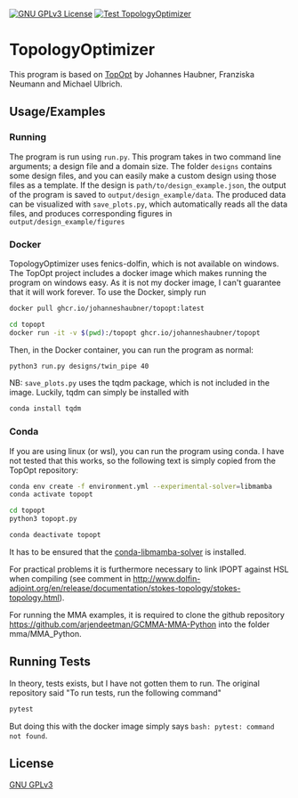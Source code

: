 [![GNU GPLv3 License](https://img.shields.io/github/license/Emilinya/TopologyOptimizer)](https://choosealicense.com/licenses/gpl-3.0/)
[![Test TopologyOptimizer](https://github.com/Emilinya/TopologyOptimizer/actions/workflows/test-TopOpt.yml/badge.svg?style=plastic)](https://github.com/Emilinya/TopologyOptimizer/actions/workflows/test-TopOpt.yml)

# TopologyOptimizer 

This program is based on [TopOpt](https://github.com/JohannesHaubner/TopOpt) by Johannes Haubner, Franziska Neumann and Michael Ulbrich. 

## Usage/Examples

### Running
The program is run using `run.py`. This program takes in two command line arguments; a design file and a domain size. The folder `designs` contains some design files, and you can easily make a custom design using those files as a template. If the design is `path/to/design_example.json`, the output of the program is saved to `output/design_example/data`. The produced data can be visualized with `save_plots.py`, which automatically reads all the data files, and produces corresponding figures in `output/design_example/figures`

### Docker
TopologyOptimizer uses fenics-dolfin, which is not available on windows. The TopOpt project includes a
docker image which makes running the program on windows easy. As it is not my docker image, I can't
guarantee that it will work forever. To use the Docker, simply run

```bash
docker pull ghcr.io/johanneshaubner/topopt:latest

cd topopt
docker run -it -v $(pwd):/topopt ghcr.io/johanneshaubner/topopt
```

Then, in the Docker container, you can run the program as normal:
```bash
python3 run.py designs/twin_pipe 40
```

NB: `save_plots.py` uses the tqdm package, which is not included in the image. Luckily, tqdm
can simply be installed with  
```bash
conda install tqdm
```

### Conda
If you are using linux (or wsl), you can run the program using conda. I have not
tested that this works, so the following text is simply copied from the TopOpt repository:

```bash
conda env create -f environment.yml --experimental-solver=libmamba
conda activate topopt

cd topopt
python3 topopt.py

conda deactivate topopt
```

It has to be ensured that the [conda-libmamba-solver](https://github.com/conda-incubator/conda-libmamba-solver) is installed.

For practical problems it is furthermore necessary to link IPOPT against HSL when compiling (see comment in http://www.dolfin-adjoint.org/en/release/documentation/stokes-topology/stokes-topology.html).

For running the MMA examples, it is required to clone the github repository https://github.com/arjendeetman/GCMMA-MMA-Python into the folder mma/MMA_Python.

## Running Tests
In theory, tests exists, but I have not gotten them to run. The original repository said
"To run tests, run the following command"

```bash
pytest
```

But doing this with the docker image simply says `bash: pytest: command not found`.

## License

[GNU GPLv3](https://choosealicense.com/licenses/gpl-3.0/)
